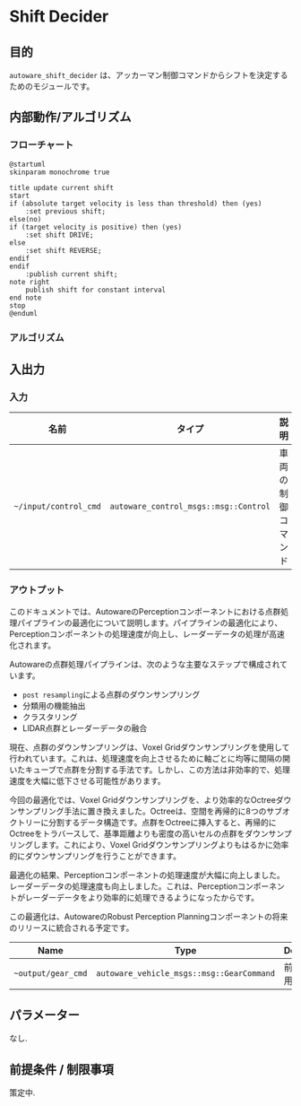 # Shift Decider

## 目的

`autoware_shift_decider` は、アッカーマン制御コマンドからシフトを決定するためのモジュールです。

## 内部動作/アルゴリズム

### フローチャート


```plantuml
@startuml
skinparam monochrome true

title update current shift
start
if (absolute target velocity is less than threshold) then (yes)
    :set previous shift;
else(no)
if (target velocity is positive) then (yes)
    :set shift DRIVE;
else
    :set shift REVERSE;
endif
endif
    :publish current shift;
note right
    publish shift for constant interval
end note
stop
@enduml
```

### アルゴリズム

## 入出力

### 入力

| 名前                  | タイプ                                  | 説明                                              |
| --------------------- | ------------------------------------- | ------------------------------------------------- |
| `~/input/control_cmd` | `autoware_control_msgs::msg::Control` | 車両の制御コマンド                                    |

### アウトプット

このドキュメントでは、AutowareのPerceptionコンポーネントにおける点群処理パイプラインの最適化について説明します。パイプラインの最適化により、Perceptionコンポーネントの処理速度が向上し、レーダーデータの処理が高速化されます。

Autowareの点群処理パイプラインは、次のような主要なステップで構成されています。

- `post resampling`による点群のダウンサンプリング
- 分類用の機能抽出
- クラスタリング
- LIDAR点群とレーダーデータの融合

現在、点群のダウンサンプリングは、Voxel Gridダウンサンプリングを使用して行われています。これは、処理速度を向上させるために軸ごとに均等に間隔の開いたキューブで点群を分割する手法です。しかし、この方法は非効率的で、処理速度を大幅に低下させる可能性があります。

今回の最適化では、Voxel Gridダウンサンプリングを、より効率的なOctreeダウンサンプリング手法に置き換えました。Octreeは、空間を再帰的に8つのサブオクトリーに分割するデータ構造です。点群をOctreeに挿入すると、再帰的にOctreeをトラバースして、基準距離よりも密度の高いセルの点群をダウンサンプリングします。これにより、Voxel Gridダウンサンプリングよりもはるかに効率的にダウンサンプリングを行うことができます。

最適化の結果、Perceptionコンポーネントの処理速度が大幅に向上しました。レーダーデータの処理速度も向上しました。これは、Perceptionコンポーネントがレーダーデータをより効率的に処理できるようになったからです。

この最適化は、AutowareのRobust Perception Planningコンポーネントの将来のリリースに統合される予定です。

| Name               | Type                                      | Description                        |
| ------------------ | ----------------------------------------- | ---------------------------------- |
| `~output/gear_cmd` | `autoware_vehicle_msgs::msg::GearCommand` | 前進・後退用のギア               |

## パラメーター

なし.

## 前提条件 / 制限事項

策定中.


